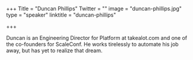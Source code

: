 +++
Title = "Duncan Phillips"
Twitter = ""
image = "duncan-phillips.jpg"
type = "speaker"
linktitle = "duncan-phillips"

+++

Duncan is an Engineering Director for Platform at takealot.com and one of the co-founders for ScaleConf. He works tirelessly to automate his job away, but has yet to realize that dream.
